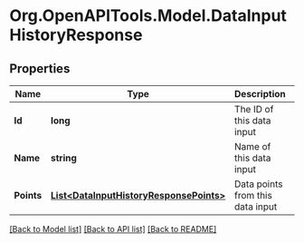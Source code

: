 # Org.OpenAPITools.Model.DataInputHistoryResponse
## Properties

Name | Type | Description | Notes
------------ | ------------- | ------------- | -------------
**Id** | **long** | The ID of this data input | [optional] 
**Name** | **string** | Name of this data input | 
**Points** | [**List&lt;DataInputHistoryResponsePoints&gt;**](DataInputHistoryResponsePoints.md) | Data points from this data input | [optional] 

[[Back to Model list]](../README.md#documentation-for-models) [[Back to API list]](../README.md#documentation-for-api-endpoints) [[Back to README]](../README.md)

